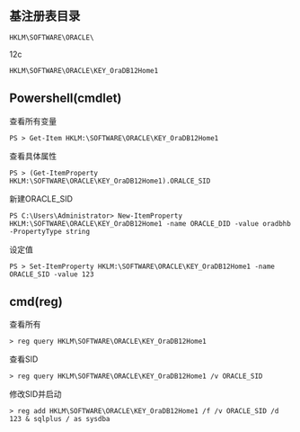 ## 基注册表目录

```
HKLM\SOFTWARE\ORACLE\
```

12c

```
HKLM\SOFTWARE\ORACLE\KEY_OraDB12Home1
```

## Powershell(cmdlet)

查看所有变量

```
PS > Get-Item HKLM:\SOFTWARE\ORACLE\KEY_OraDB12Home1
```

查看具体属性

```
PS > (Get-ItemProperty HKLM:\SOFTWARE\ORACLE\KEY_OraDB12Home1).ORALCE_SID
```

新建ORACLE_SID

```
PS C:\Users\Administrator> New-ItemProperty HKLM:\SOFTWARE\ORACLE\KEY_OraDB12Home1 -name ORACLE_DID -value oradbhb -PropertyType string
```

设定值

```
PS > Set-ItemProperty HKLM:\SOFTWARE\ORACLE\KEY_OraDB12Home1 -name ORACLE_SID -value 123
```

## cmd(reg)

查看所有

```
> reg query HKLM\SOFTWARE\ORACLE\KEY_OraDB12Home1
```

查看SID

```
> reg query HKLM\SOFTWARE\ORACLE\KEY_OraDB12Home1 /v ORACLE_SID
```

修改SID并启动

```
> reg add HKLM\SOFTWARE\ORACLE\KEY_OraDB12Home1 /f /v ORACLE_SID /d 123 & sqlplus / as sysdba
```

